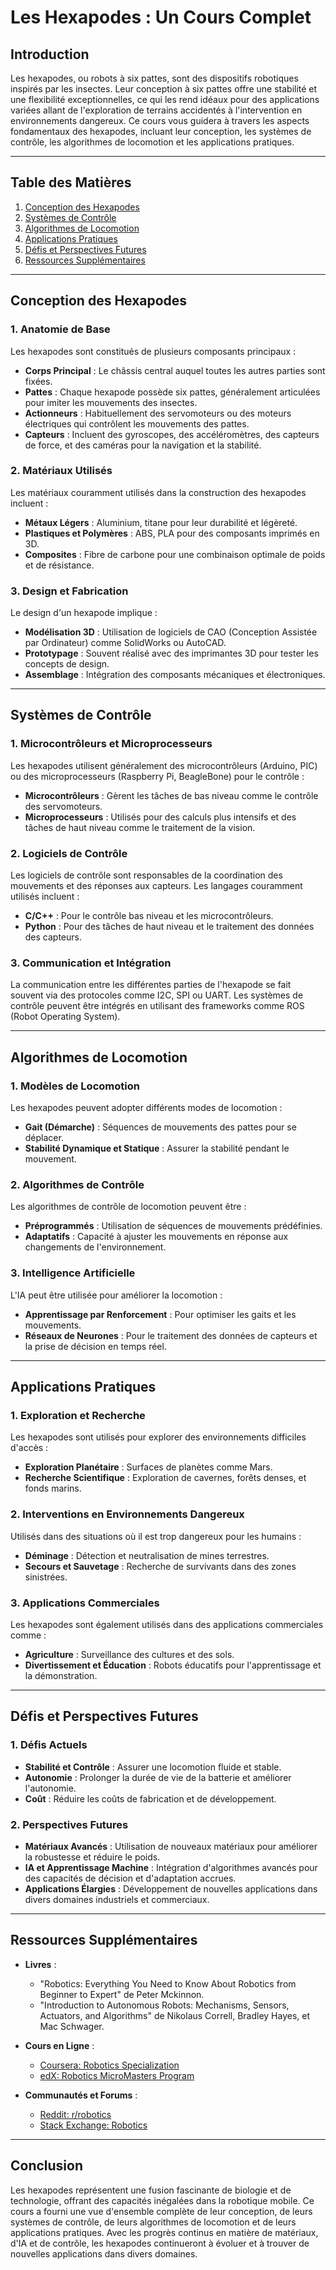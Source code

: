 # Les Hexapodes : Un Cours Complet

## Introduction

Les hexapodes, ou robots à six pattes, sont des dispositifs robotiques inspirés par les insectes. Leur conception à six pattes offre une stabilité et une flexibilité exceptionnelles, ce qui les rend idéaux pour des applications variées allant de l'exploration de terrains accidentés à l'intervention en environnements dangereux. Ce cours vous guidera à travers les aspects fondamentaux des hexapodes, incluant leur conception, les systèmes de contrôle, les algorithmes de locomotion et les applications pratiques.

---

## Table des Matières

1. [Conception des Hexapodes](#conception-des-hexapodes)
2. [Systèmes de Contrôle](#systèmes-de-contrôle)
3. [Algorithmes de Locomotion](#algorithmes-de-locomotion)
4. [Applications Pratiques](#applications-pratiques)
5. [Défis et Perspectives Futures](#défis-et-perspectives-futures)
6. [Ressources Supplémentaires](#ressources-supplémentaires)

---

## Conception des Hexapodes

### 1. Anatomie de Base

Les hexapodes sont constitués de plusieurs composants principaux :

- **Corps Principal** : Le châssis central auquel toutes les autres parties sont fixées.
- **Pattes** : Chaque hexapode possède six pattes, généralement articulées pour imiter les mouvements des insectes.
- **Actionneurs** : Habituellement des servomoteurs ou des moteurs électriques qui contrôlent les mouvements des pattes.
- **Capteurs** : Incluent des gyroscopes, des accéléromètres, des capteurs de force, et des caméras pour la navigation et la stabilité.

### 2. Matériaux Utilisés

Les matériaux couramment utilisés dans la construction des hexapodes incluent :

- **Métaux Légers** : Aluminium, titane pour leur durabilité et légèreté.
- **Plastiques et Polymères** : ABS, PLA pour des composants imprimés en 3D.
- **Composites** : Fibre de carbone pour une combinaison optimale de poids et de résistance.

### 3. Design et Fabrication

Le design d'un hexapode implique :

- **Modélisation 3D** : Utilisation de logiciels de CAO (Conception Assistée par Ordinateur) comme SolidWorks ou AutoCAD.
- **Prototypage** : Souvent réalisé avec des imprimantes 3D pour tester les concepts de design.
- **Assemblage** : Intégration des composants mécaniques et électroniques.

---

## Systèmes de Contrôle

### 1. Microcontrôleurs et Microprocesseurs

Les hexapodes utilisent généralement des microcontrôleurs (Arduino, PIC) ou des microprocesseurs (Raspberry Pi, BeagleBone) pour le contrôle :

- **Microcontrôleurs** : Gèrent les tâches de bas niveau comme le contrôle des servomoteurs.
- **Microprocesseurs** : Utilisés pour des calculs plus intensifs et des tâches de haut niveau comme le traitement de la vision.

### 2. Logiciels de Contrôle

Les logiciels de contrôle sont responsables de la coordination des mouvements et des réponses aux capteurs. Les langages couramment utilisés incluent :

- **C/C++** : Pour le contrôle bas niveau et les microcontrôleurs.
- **Python** : Pour des tâches de haut niveau et le traitement des données des capteurs.

### 3. Communication et Intégration

La communication entre les différentes parties de l'hexapode se fait souvent via des protocoles comme I2C, SPI ou UART. Les systèmes de contrôle peuvent être intégrés en utilisant des frameworks comme ROS (Robot Operating System).

---

## Algorithmes de Locomotion

### 1. Modèles de Locomotion

Les hexapodes peuvent adopter différents modes de locomotion :

- **Gait (Démarche)** : Séquences de mouvements des pattes pour se déplacer.
- **Stabilité Dynamique et Statique** : Assurer la stabilité pendant le mouvement.

### 2. Algorithmes de Contrôle

Les algorithmes de contrôle de locomotion peuvent être :

- **Préprogrammés** : Utilisation de séquences de mouvements prédéfinies.
- **Adaptatifs** : Capacité à ajuster les mouvements en réponse aux changements de l'environnement.

### 3. Intelligence Artificielle

L'IA peut être utilisée pour améliorer la locomotion :

- **Apprentissage par Renforcement** : Pour optimiser les gaits et les mouvements.
- **Réseaux de Neurones** : Pour le traitement des données de capteurs et la prise de décision en temps réel.

---

## Applications Pratiques

### 1. Exploration et Recherche

Les hexapodes sont utilisés pour explorer des environnements difficiles d'accès :

- **Exploration Planétaire** : Surfaces de planètes comme Mars.
- **Recherche Scientifique** : Exploration de cavernes, forêts denses, et fonds marins.

### 2. Interventions en Environnements Dangereux

Utilisés dans des situations où il est trop dangereux pour les humains :

- **Déminage** : Détection et neutralisation de mines terrestres.
- **Secours et Sauvetage** : Recherche de survivants dans des zones sinistrées.

### 3. Applications Commerciales

Les hexapodes sont également utilisés dans des applications commerciales comme :

- **Agriculture** : Surveillance des cultures et des sols.
- **Divertissement et Éducation** : Robots éducatifs pour l'apprentissage et la démonstration.

---

## Défis et Perspectives Futures

### 1. Défis Actuels

- **Stabilité et Contrôle** : Assurer une locomotion fluide et stable.
- **Autonomie** : Prolonger la durée de vie de la batterie et améliorer l'autonomie.
- **Coût** : Réduire les coûts de fabrication et de développement.

### 2. Perspectives Futures

- **Matériaux Avancés** : Utilisation de nouveaux matériaux pour améliorer la robustesse et réduire le poids.
- **IA et Apprentissage Machine** : Intégration d'algorithmes avancés pour des capacités de décision et d'adaptation accrues.
- **Applications Élargies** : Développement de nouvelles applications dans divers domaines industriels et commerciaux.

---

## Ressources Supplémentaires

- **Livres** :
  - "Robotics: Everything You Need to Know About Robotics from Beginner to Expert" de Peter Mckinnon.
  - "Introduction to Autonomous Robots: Mechanisms, Sensors, Actuators, and Algorithms" de Nikolaus Correll, Bradley Hayes, et Mac Schwager.

- **Cours en Ligne** :
  - [Coursera: Robotics Specialization](https://www.coursera.org/specializations/robotics)
  - [edX: Robotics MicroMasters Program](https://www.edx.org/micromasters/pennx-robotics)

- **Communautés et Forums** :
  - [Reddit: r/robotics](https://www.reddit.com/r/robotics/)
  - [Stack Exchange: Robotics](https://robotics.stackexchange.com/)

---

## Conclusion

Les hexapodes représentent une fusion fascinante de biologie et de technologie, offrant des capacités inégalées dans la robotique mobile. Ce cours a fourni une vue d'ensemble complète de leur conception, de leurs systèmes de contrôle, de leurs algorithmes de locomotion et de leurs applications pratiques. Avec les progrès continus en matière de matériaux, d'IA et de contrôle, les hexapodes continueront à évoluer et à trouver de nouvelles applications dans divers domaines.